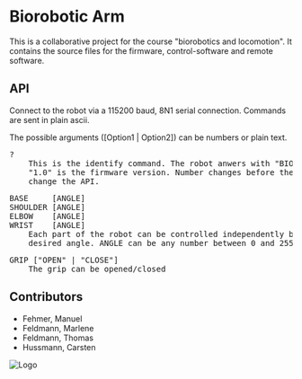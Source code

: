 # Biorobotic Arm

This is a collaborative project for the course "biorobotics and locomotion".
It contains the source files for the firmware, control-software and remote software.

## API
Connect to the robot via a 115200 baud, 8N1 serial connection.
Commands are sent in plain ascii.

The possible arguments ([Option1 | Option2]) can be numbers or plain text.
<pre>
?
	This is the identify command. The robot anwers with "BIOROBOTIC_ARM_1.0"
	"1.0" is the firmware version. Number changes before the decimal point
	change the API.
</pre>
<pre>
BASE     [ANGLE]
SHOULDER [ANGLE]
ELBOW    [ANGLE]
WRIST    [ANGLE]
	Each part of the robot can be controlled independently by sending the
	desired angle. ANGLE can be any number between 0 and 255.
</pre>
<pre>
GRIP ["OPEN" | "CLOSE"]
	The grip can be opened/closed
</pre>

## Contributors
- Fehmer, Manuel
- Feldmann, Marlene
- Feldmann, Thomas
- Hussmann, Carsten

![Logo](https://raw.github.com/tfeldmann/Biorobotic-Arm/master/RobControl/Logo.png)
